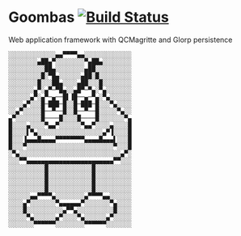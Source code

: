 # Goombas [![Build Status](https://travis-ci.org/Afibre/Goombas.png?branch=master)](https://travis-ci.org/Afibre/Goombas)
Web application framework with QCMagritte and Glorp persistence
```
░░░░░░░░░░░░░▄▄▀▀▀▀▄▄░░░░░░░░░░░░░
░░░░░░░░▄██▄▀░░░░░░░░▀▄██▄░░░░░░░░
░░░░░░░░░░██▄░░░░░░░░▄██░░░░░░░░░░
░░░░░░░░░█░▀█▄░░░░░░▄██░█░░░░░░░░░
░░░░░░░░█░░░██▄░░░░▄██░░░█░░░░░░░░
░░░░░░░▄▀░▄▀─▀█▄░░▄█▀─▀▄░▀▄░░░░░░░
░░░░░░▄▀░▄▀─▄──█▌▐█──▄─▀▄░▀▄░░░░░░
░░░░▄▀░░░█─███─█░░█─███─█░░░▀▄░░░░
░░▄▀░░░░░█──▀──█░░█──▀──█░░░░░▀▄░░
▄▀░░░░░░░█────█░░░░█────█░░░░░░░▀▄
█░░░░▄░░░░▀▄▄▀░░░░░░▀▄▄▀░░░░▄░░░░█
█░░░░▌▀▄░░░░░░░░░░░░░░░░░░▄▀▐░░░░█
█░░░▐▄▄▄█▄▄▄▄▀▀▀▀▀▀▀▀▄▄▄▄█▄▄▄▌░░░█
█░░░▀░░░░░░░░░░░░░░░░░░░░░░░░▀░░░█
░▀▄░░░░░░░░░░░░░░░░░░░░░░░░░░░░▄▀░
░░░▀▀▄▄▄▄▄▄▄▄▄▄▄▄▄▄▄▄▄▄▄▄▄▄▄▄▀▀░░░
░░░░░░░░░░█░░░░░░░░░░░░█░░░░░░░░░░
░░░░░░░░░░█░░░░░░░░░░░░█░░░░░░░░░░
░░░░░░░░░░█░░░░░░░░░░░░█░░░░░░░░░░
░░░░░░░░░░█░░░░░░░░░░░░█░░░░░░░░░░
░░░░░░▄▄▀▀▀▀▄░░░░░░░░▄▀▀▀▀▄▄░░░░░░
░░░░▄▀░░░░░░░▀▄▄▄▄▄▄▀░░░░░░░▀▄░░░░
░░░░█░░░░░░░░░░▄▀▀▄░░░░░░░░░░█░░░░
░░░░░▀▄░░░░░░▄▀░░░░▀▄░░░░░░▄▀░░░░░
░░░░░░░▀▀▀▀▀▀░░░░░░░░▀▀▀▀▀▀░░░░░░░
```
